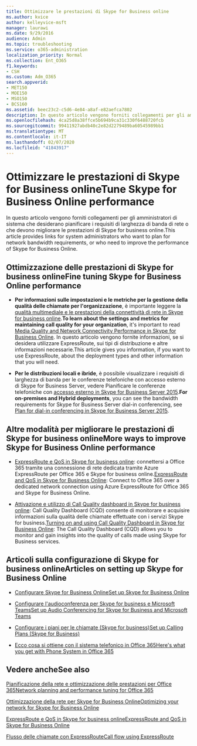 ```yaml
---
title: Ottimizzare le prestazioni di Skype for Business online
ms.author: kvice
author: kelleyvice-msft
manager: laurawi
ms.date: 9/29/2016
audience: Admin
ms.topic: troubleshooting
ms.service: o365-administration
localization_priority: Normal
ms.collection: Ent_O365
f1.keywords:
- CSH
ms.custom: Adm_O365
search.appverid:
- MET150
- MOE150
- MSO150
- BCS160
ms.assetid: beec23c2-c5d6-4e84-a8af-e82aefca7802
description: In questo articolo vengono forniti collegamenti per gli amministratori di sistema che desiderano pianificare i requisiti di larghezza di banda di rete o che devono migliorare le prestazioni di Skype for business online.
ms.openlocfilehash: 4ca25d8a38ffce5b694b9ca31c330f6488720fcb
ms.sourcegitcommit: 99411927abdb40c2e82d2279489ba60545989bb1
ms.translationtype: MT
ms.contentlocale: it-IT
ms.lasthandoff: 02/07/2020
ms.locfileid: "41843917"
---
```

# <a name="tune-skype-for-business-online-performance"></a><span data-ttu-id="756a9-103">Ottimizzare le prestazioni di Skype for Business online</span><span class="sxs-lookup"><span data-stu-id="756a9-103">Tune Skype for Business Online performance</span></span>

<span data-ttu-id="756a9-104">In questo articolo vengono forniti collegamenti per gli amministratori di sistema che desiderano pianificare i requisiti di larghezza di banda di rete o che devono migliorare le prestazioni di Skype for business online.</span><span class="sxs-lookup"><span data-stu-id="756a9-104">This article provides links for system administrators who want to plan for network bandwidth requirements, or who need to improve the performance of Skype for Business Online.</span></span> 
  
## <a name="fine-tuning-skype-for-business-online-performance"></a><span data-ttu-id="756a9-105">Ottimizzazione delle prestazioni di Skype for business online</span><span class="sxs-lookup"><span data-stu-id="756a9-105">Fine tuning Skype for Business Online performance</span></span>

- <span data-ttu-id="756a9-106">**Per informazioni sulle impostazioni e le metriche per la gestione della qualità delle chiamate per l'organizzazione**, è importante leggere la [qualità multimediale e le prestazioni della connettività di rete in Skype for business online](https://docs.microsoft.com/skypeforbusiness/optimizing-your-network/media-quality-and-network-connectivity-performance).</span><span class="sxs-lookup"><span data-stu-id="756a9-106">**To learn about the settings and metrics for maintaining call quality for your organization**, it's important to read [Media Quality and Network Connectivity Performance in Skype for Business Online](https://docs.microsoft.com/skypeforbusiness/optimizing-your-network/media-quality-and-network-connectivity-performance).</span></span> <span data-ttu-id="756a9-107">In questo articolo vengono fornite informazioni, se si desidera utilizzare ExpressRoute, sui tipi di distribuzione e altre informazioni necessarie.</span><span class="sxs-lookup"><span data-stu-id="756a9-107">This article gives you information, if you want to use ExpressRoute, about the deployment types and other information that you will need.</span></span>
    
- <span data-ttu-id="756a9-108">**Per le distribuzioni locali e ibride**, è possibile visualizzare i requisiti di larghezza di banda per le conferenze telefoniche con accesso esterno di Skype for Business Server, vedere Pianificare le conferenze telefoniche con [accesso esterno in Skype for Business Server 2015](https://docs.microsoft.com/skypeforbusiness/plan-your-deployment/conferencing/dial-in-conferencing).</span><span class="sxs-lookup"><span data-stu-id="756a9-108">**For on-premises and Hybrid deployments**, you can see the bandwidth requirements for Skype for Business Server dial-in conferencing, see [Plan for dial-in conferencing in Skype for Business Server 2015](https://docs.microsoft.com/skypeforbusiness/plan-your-deployment/conferencing/dial-in-conferencing).</span></span>
    
## <a name="more-ways-to-improve-skype-for-business-online-performance"></a><span data-ttu-id="756a9-109">Altre modalità per migliorare le prestazioni di Skype for business online</span><span class="sxs-lookup"><span data-stu-id="756a9-109">More ways to improve Skype for Business Online performance</span></span>

- <span data-ttu-id="756a9-110">[ExpressRoute e QoS in Skype for business online](https://docs.microsoft.com/skypeforbusiness/optimizing-your-network/expressroute-and-qos-in-skype-for-business-online): connettersi a Office 365 tramite una connessione di rete dedicata tramite Azure ExpressRoute per Office 365 e Skype for business online.</span><span class="sxs-lookup"><span data-stu-id="756a9-110">[ExpressRoute and QoS in Skype for Business Online](https://docs.microsoft.com/skypeforbusiness/optimizing-your-network/expressroute-and-qos-in-skype-for-business-online): Connect to Office 365 over a dedicated network connection using Azure ExpressRoute for Office 365 and Skype for Business Online.</span></span> 
    
- <span data-ttu-id="756a9-111">[Attivazione e utilizzo di Call Quality dashboard in Skype for business online](https://docs.microsoft.com/SkypeForBusiness/using-call-quality-in-your-organization/turning-on-and-using-call-quality-dashboard): Call Quality Dashboard (CQD) consente di monitorare e acquisire informazioni sulla qualità delle chiamate effettuate con i servizi Skype for business.</span><span class="sxs-lookup"><span data-stu-id="756a9-111">[Turning on and using Call Quality Dashboard in Skype for Business Online](https://docs.microsoft.com/SkypeForBusiness/using-call-quality-in-your-organization/turning-on-and-using-call-quality-dashboard): The Call Quality Dashboard (CQD) allows you to monitor and gain insights into the quality of calls made using Skype for Business services.</span></span> 
    
## <a name="articles-on-setting-up-skype-for-business-online"></a><span data-ttu-id="756a9-112">Articoli sulla configurazione di Skype for business online</span><span class="sxs-lookup"><span data-stu-id="756a9-112">Articles on setting up Skype for Business Online</span></span>

- [<span data-ttu-id="756a9-113">Configurare Skype for Business Online</span><span class="sxs-lookup"><span data-stu-id="756a9-113">Set up Skype for Business Online</span></span>](https://docs.microsoft.com/skypeforbusiness/set-up-skype-for-business-online/set-up-skype-for-business-online)
    
- [<span data-ttu-id="756a9-114">Configurare l'audioconferenza per Skype for business e Microsoft Teams</span><span class="sxs-lookup"><span data-stu-id="756a9-114">Set up Audio Conferencing for Skype for Business and Microsoft Teams</span></span>](https://docs.microsoft.com/skypeforbusiness/audio-conferencing-in-office-365/set-up-audio-conferencing)
    
- [<span data-ttu-id="756a9-115">Configurare i piani per le chiamate (Skype for business)</span><span class="sxs-lookup"><span data-stu-id="756a9-115">Set up Calling Plans (Skype for Business)</span></span>](https://docs.microsoft.com/SkypeForBusiness/what-are-calling-plans-in-office-365/set-up-calling-plans)
    
- [<span data-ttu-id="756a9-116">Ecco cosa si ottiene con il sistema telefonico in Office 365</span><span class="sxs-lookup"><span data-stu-id="756a9-116">Here's what you get with Phone System in Office 365</span></span>](https://docs.microsoft.com/skypeforbusiness/what-is-phone-system-in-office-365/here-s-what-you-get-with-phone-system)
    
## <a name="see-also"></a><span data-ttu-id="756a9-117">Vedere anche</span><span class="sxs-lookup"><span data-stu-id="756a9-117">See also</span></span>

[<span data-ttu-id="756a9-118">Pianificazione della rete e ottimizzazione delle prestazioni per Office 365</span><span class="sxs-lookup"><span data-stu-id="756a9-118">Network planning and performance tuning for Office 365</span></span>](network-planning-and-performance.md)
  
[<span data-ttu-id="756a9-119">Ottimizzazione della rete per Skype for Business Online</span><span class="sxs-lookup"><span data-stu-id="756a9-119">Optimizing your network for Skype for Business Online</span></span>](https://docs.microsoft.com/skypeforbusiness/optimizing-your-network/optimizing-your-network)
  
[<span data-ttu-id="756a9-120">ExpressRoute e QoS in Skype for business online</span><span class="sxs-lookup"><span data-stu-id="756a9-120">ExpressRoute and QoS in Skype for Business Online</span></span>](https://docs.microsoft.com/skypeforbusiness/optimizing-your-network/expressroute-and-qos-in-skype-for-business-online)
  
[<span data-ttu-id="756a9-121">Flusso delle chiamate con ExpressRoute</span><span class="sxs-lookup"><span data-stu-id="756a9-121">Call flow using ExpressRoute</span></span>](https://docs.microsoft.com/skypeforbusiness/optimizing-your-network/call-flow-using-expressroute)

